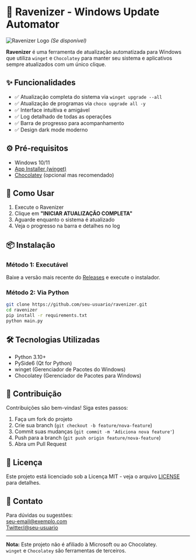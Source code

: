 # 📜 Ravenizer - Windows Update Automator

![Ravenizer Logo](raven_icon.png) *(Se disponível)*

**Ravenizer** é uma ferramenta de atualização automatizada para Windows que utiliza `winget` e `Chocolatey` para manter seu sistema e aplicativos sempre atualizados com um único clique.

## ✨ Funcionalidades

- ✅ Atualização completa do sistema via `winget upgrade --all`
- ✅ Atualização de programas via `choco upgrade all -y`
- ✅ Interface intuitiva e amigável
- ✅ Log detalhado de todas as operações
- ✅ Barra de progresso para acompanhamento
- ✅ Design dark mode moderno

## ⚙️ Pré-requisitos

- Windows 10/11
- [App Installer (winget)](https://www.microsoft.com/store/productId/9NBLGGH4NNS1)
- [Chocolatey](https://chocolatey.org/install) (opcional mas recomendado)

## 🚀 Como Usar

1. Execute o Ravenizer
2. Clique em **"INICIAR ATUALIZAÇÃO COMPLETA"**
3. Aguarde enquanto o sistema é atualizado
4. Veja o progresso na barra e detalhes no log

## 📦 Instalação

### Método 1: Executável
Baixe a versão mais recente do [Releases](https://github.com/seu-usuario/ravenizer/releases) e execute o instalador.

### Método 2: Via Python
```bash
git clone https://github.com/seu-usuario/ravenizer.git
cd ravenizer
pip install -r requirements.txt
python main.py
```

## 🛠 Tecnologias Utilizadas

- Python 3.10+
- PySide6 (Qt for Python)
- winget (Gerenciador de Pacotes do Windows)
- Chocolatey (Gerenciador de Pacotes para Windows)

## 🤝 Contribuição

Contribuições são bem-vindas! Siga estes passos:

1. Faça um fork do projeto
2. Crie sua branch (`git checkout -b feature/nova-feature`)
3. Commit suas mudanças (`git commit -m 'Adiciona nova feature'`)
4. Push para a branch (`git push origin feature/nova-feature`)
5. Abra um Pull Request

## 📄 Licença

Este projeto está licenciado sob a Licença MIT - veja o arquivo [LICENSE](LICENSE) para detalhes.

## 📧 Contato

Para dúvidas ou sugestões:  
[seu-email@exemplo.com](mailto:seu-email@exemplo.com)  
[Twitter/@seu-usuario](https://twitter.com/seu-usuario)

---

**Nota:** Este projeto não é afiliado à Microsoft ou ao Chocolatey.  
`winget` e `Chocolatey` são ferramentas de terceiros.
